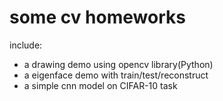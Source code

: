 # some cv homeworks
include:
- a drawing demo using opencv library(Python)
- a eigenface demo with train/test/reconstruct
- a simple cnn model on CIFAR-10 task
